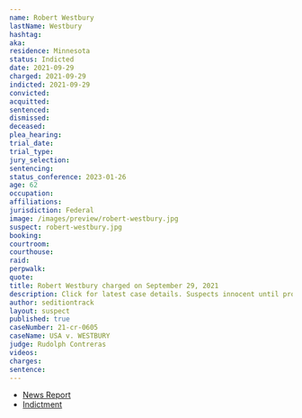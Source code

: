 ```yaml
---
name: Robert Westbury
lastName: Westbury
hashtag:
aka:
residence: Minnesota
status: Indicted
date: 2021-09-29
charged: 2021-09-29
indicted: 2021-09-29
convicted:
acquitted:
sentenced:
dismissed:
deceased:
plea_hearing:
trial_date:
trial_type:
jury_selection:
sentencing:
status_conference: 2023-01-26
age: 62
occupation:
affiliations:
jurisdiction: Federal
image: /images/preview/robert-westbury.jpg
suspect: robert-westbury.jpg
booking:
courtroom:
courthouse:
raid:
perpwalk:
quote:
title: Robert Westbury charged on September 29, 2021
description: Click for latest case details. Suspects innocent until proven guilty.
author: seditiontrack
layout: suspect
published: true
caseNumber: 21-cr-0605
caseName: USA v. WESTBURY
judge: Rudolph Contreras
videos:
charges:
sentence:
---
```

- [News Report](https://minnesota.cbslocal.com/2021/10/04/capitol-attack-charges-lindstrom-minnesota/)
- [Indictment](https://www.justice.gov/usao-dc/case-multi-defendant/file/1439351/download)
